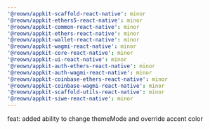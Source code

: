 ```yaml
---
'@reown/appkit-scaffold-react-native': minor
'@reown/appkit-ethers5-react-native': minor
'@reown/appkit-common-react-native': minor
'@reown/appkit-ethers-react-native': minor
'@reown/appkit-wallet-react-native': minor
'@reown/appkit-wagmi-react-native': minor
'@reown/appkit-core-react-native': minor
'@reown/appkit-ui-react-native': minor
'@reown/appkit-auth-ethers-react-native': minor
'@reown/appkit-auth-wagmi-react-native': minor
'@reown/appkit-coinbase-ethers-react-native': minor
'@reown/appkit-coinbase-wagmi-react-native': minor
'@reown/appkit-scaffold-utils-react-native': minor
'@reown/appkit-siwe-react-native': minor
---
```


feat: added ability to change themeMode and override accent color

